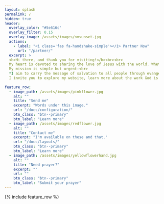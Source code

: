 ```yaml
---
layout: splash
permalink: /
hidden: true
header:
  overlay_color: "#5e616c"
  overlay_filter: 0.15
  overlay_image: /assets/images/nmsunset.jpg
  actions:
    - label: "<i class='fas fa-handshake-simple'></i> Partner Now"
      url: "/partner/"
  excerpt: >
  <b>Hi there, and thank you for visiting!</b><br><br>
  My heart is devoted to sharing the love of Jesus with the world. Whether it’s on the streets, in churches, or among the forgotten and hurting, I believe in meeting people with compassion and truth, through the power of the Holy Spirit.<br>
  My mission is simple but urgent:<br>
  *I aim to carry the message of salvation to all people through evangelism, discipleship, and the demonstration of God’s love in action.*<br>
  I invite you to explore my website, learn more about the work God is doing through this ministry, and join me in making an eternal impact.
  
feature_row:
  - image_path: /assets/images/pinkflower.jpg
    alt: ""
    title: "Send me"
    excerpt: "Words under this image."
    url: "/docs/configuration/"
    btn_class: "btn--primary"
    btn_label: "Learn more"
  - image_path: /assets/images/redflower.jpg
    alt: ""
    title: "Contact me"
    excerpt: "I'm available on these and that."
    url: "/docs/layouts/"
    btn_class: "btn--primary"
    btn_label: "Learn more"
  - image_path: /assets/images/yellowflowerhand.jpg
    alt: ""
    title: "Need prayer?"
    excerpt: ""
    url: ""
    btn_class: "btn--primary"
    btn_label: "Submit your prayer"
---
```


{% include feature_row %}
